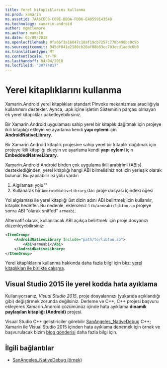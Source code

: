 ```yaml
---
title: Yerel kitaplıklarını kullanma
ms.prod: xamarin
ms.assetid: 7AA6CEC8-C09E-BBDA-FDD6-E40559143548
ms.technology: xamarin-android
author: mgmclemore
ms.author: mamcle
ms.date: 03/09/2018
ms.openlocfilehash: 0fa66f3a16047c18af19cb7257c778b498bc0c9b
ms.sourcegitcommit: 945df041e2180cb20af08b83cc703ecd1aedc6b0
ms.translationtype: MT
ms.contentlocale: tr-TR
ms.lasthandoff: 04/04/2018
ms.locfileid: "30774817"
---
```

# <a name="using-native-libraries"></a>Yerel kitaplıklarını kullanma

Xamarin.Android yerel kitaplıkları standart PInvoke mekanizması aracılığıyla kullanımını destekler. Ayrıca, .apk içine işletim Sisteminin parçası olmayan ek yerel kitaplıklar paketleyebilirsiniz.

Bir Xamarin.Android uygulaması sahip yerel bir kitaplık dağıtmak için projeye ikili kitaplığı ekleyin ve ayarlama kendi **yapı eylemi** için **AndroidNativeLibrary**.

Bir Xamarin.Android kitaplık projesine sahip yerel bir kitaplık dağıtmak için projeye ikili kitaplığı ekleyin ve ayarlama kendi **yapı eylemi** için **EmbeddedNativeLibrary**.

Xamarin.Android Android birden çok uygulama ikili arabirimi (ABIs) desteklediğinden, yerel kitaplığı hangi ABI bilmelisiniz not için yerleşik olarak bulunur.
Bu yapılabilir iki yolu vardır:

1.  Algılaması yolu""
1.  Kullanarak bir `AndroidNativeLibrary/Abi` proje dosyası içindeki öğesi


Yol algılaması ile yerel kitaplığı üst dizin adını ABI belirtmek için kullanılır, kitaplık hedefler. Bu nedenle, eklerseniz `lib/armeabi/libfoo.so` projeye sonra ABI "olarak sniffed" `armeabi`.

Alternatif olarak, kullanılacak ABI açıkça belirtmek için proje dosyanızı düzenleyebilirsiniz:

```xml
<ItemGroup>
    <AndroidNativeLibrary Include="path/to/libfoo.so">
        <Abi>armeabi</Abi>
    </AndroidNativeLibrary>
</ItemGroup>
```

Yerel kitaplıklarını kullanma hakkında daha fazla bilgi için bkz: [yerel kitaplıkları ile birlikte çalışma](http://www.mono-project.com/docs/advanced/pinvoke/).

## <a name="debugging-native-code-with-visual-studio-2015"></a>Visual Studio 2015 ile yerel kodda hata ayıklama

Kullanıyorsanız, *Visual Studio 2015*, proje dosyalarınızı (yukarıda açıklandığı gibi) değiştirmek zorunda değilsiniz.
Derleme ve C++, C++ projesi başvuru ekleyerek Xamarin.Android çözümünüz içinde hata ayıklama **dinamik paylaşılan kitaplığı (Android)** projesi.

Visual Studio C++ geliştiriciler görebilir [SanAngeles_NativeDebug](https://developer.xamarin.com/samples/monodroid/SanAngeles_NDK/) C++; Xamarin ile Visual Studio 2015 içinden hata ayıklama denemek için örnek ve başvurulacak bizim [blog gönderisi](https://blog.xamarin.com/build-and-debug-c-libraries-in-xamarin-android-apps-with-visual-studio-2015/) daha fazla bilgi için.



## <a name="related-links"></a>İlgili bağlantılar

- [SanAngeles_NativeDebug (örnek)](https://developer.xamarin.com/samples/monodroid/SanAngeles_NDK/)
